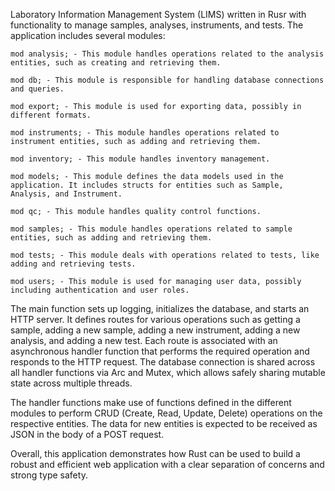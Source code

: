 Laboratory Information Management System (LIMS) written in Rusr with functionality to manage samples, analyses, instruments, and tests. The application includes several modules:

    mod analysis; - This module handles operations related to the analysis entities, such as creating and retrieving them.

    mod db; - This module is responsible for handling database connections and queries.

    mod export; - This module is used for exporting data, possibly in different formats.

    mod instruments; - This module handles operations related to instrument entities, such as adding and retrieving them.

    mod inventory; - This module handles inventory management.

    mod models; - This module defines the data models used in the application. It includes structs for entities such as Sample, Analysis, and Instrument.

    mod qc; - This module handles quality control functions.

    mod samples; - This module handles operations related to sample entities, such as adding and retrieving them.

    mod tests; - This module deals with operations related to tests, like adding and retrieving tests.

    mod users; - This module is used for managing user data, possibly including authentication and user roles.

The main function sets up logging, initializes the database, and starts an HTTP server. It defines routes for various operations such as getting a sample, adding a new sample, adding a new instrument, adding a new analysis, and adding a new test. Each route is associated with an asynchronous handler function that performs the required operation and responds to the HTTP request. The database connection is shared across all handler functions via Arc and Mutex, which allows safely sharing mutable state across multiple threads.

The handler functions make use of functions defined in the different modules to perform CRUD (Create, Read, Update, Delete) operations on the respective entities. The data for new entities is expected to be received as JSON in the body of a POST request.

Overall, this application demonstrates how Rust can be used to build a robust and efficient web application with a clear separation of concerns and strong type safety.
